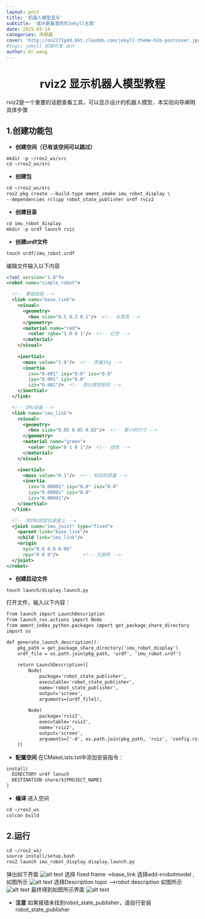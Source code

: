 ```yaml
---
layout: post
title: '机器人模型显示'
subtitle: '或许是最漂亮的Jekyll主题'
date: 2025-03-14
categories: 传感器
cover: 'http://on2171g4d.bkt.clouddn.com/jekyll-theme-h2o-postcover.jpg'
#tags: jekyll 前端开发 设计
author: Dr.wang
---
```

# <center>rviz2 显示机器人模型教程
rviz2是一个重要的话题查看工具，可以显示设计的机器人模型，本实验向导阐明具体步骤
## 1.创建功能包
- **创建空间（已有该空间可以跳过）**
```xml
mkdir -p ~/ros2_ws/src
cd ~/ros2_ws/src
```
- **创建包**
```xml
cd ~/ros2_ws/src
ros2 pkg create --build-type ament_cmake imu_robot_display \
--dependencies rclcpp robot_state_publisher urdf rviz2

```
- **创建目录**
```xml
cd imu_robot_display
mkdir -p urdf launch rviz
```
- **创建urdf文件**
```xml
touch urdf/imu_robot.urdf
```
编辑文件输入以下内容
```xml
<?xml version="1.0"?>
<robot name="simple_robot">

  <!-- 基础底座 -->
  <link name="base_link">
    <visual>
      <geometry>
        <box size="0.5 0.3 0.1"/>  <!-- 长宽高 -->
      </geometry>
      <material name="red">
        <color rgba="1 0 0 1"/>  <!-- 红色 -->
      </material>
    </visual>
    
    <inertial>
      <mass value="1.0"/>  <!-- 质量1kg -->
      <inertia 
        ixx="0.001" ixy="0.0" ixz="0.0"
        iyy="0.001" iyz="0.0"
        izz="0.001"/>  <!-- 简化惯性矩阵 -->
    </inertial>
  </link>

  <!-- IMU设备 -->
  <link name="imu_link">
    <visual>
      <geometry>
        <box size="0.05 0.05 0.02"/>  <!-- 更小的尺寸 -->
      </geometry>
      <material name="green">
        <color rgba="0 1 0 1"/>  <!-- 绿色 -->
      </material>
    </visual>

    <inertial>
      <mass value="0.1"/>  <!-- 较轻的质量 -->
      <inertia 
        ixx="0.00001" ixy="0.0" ixz="0.0"
        iyy="0.00001" iyz="0.0"
        izz="0.00001"/>
    </inertial>
  </link>

  <!-- 将IMU固定在底座上 -->
  <joint name="imu_joint" type="fixed">
    <parent link="base_link"/>
    <child link="imu_link"/>
    <origin 
      xyz="0.0 0.0 0.06"  
      rpy="0 0 0"/>         <!-- 无旋转 -->
  </joint> 
</robot>
```
- **创建启动文件**
```xml
touch launch/display.launch.py
```
打开文件，输入以下内容：
```xml
from launch import LaunchDescription
from launch_ros.actions import Node
from ament_index_python.packages import get_package_share_directory
import os

def generate_launch_description():
    pkg_path = get_package_share_directory('imu_robot_display')
    urdf_file = os.path.join(pkg_path, 'urdf', 'imu_robot.urdf')
    
    return LaunchDescription([
        Node(
            package='robot_state_publisher',
            executable='robot_state_publisher',
            name='robot_state_publisher',
            output='screen',
            arguments=[urdf_file]),
        
        Node(
            package='rviz2',
            executable='rviz2',
            name='rviz2',
            output='screen',
            arguments=['-d', os.path.join(pkg_path, 'rviz', 'config.rviz')])
    ])

```
- **配置空间**
在CMakeLists.txt中添加安装指令：
```xml
install(
  DIRECTORY urdf lanuch
  DESTINATION share/${PROJECT_NAME}
)
```
- **编译**
进入空间
```xml
cd ~/ros2_ws
colcon build
```
## 2.运行
```xml
cd ~/ros2_ws/
source install/setup.bash
ros2 launch imu_robot_display display.launch.py
```
弹出如下界面
![alt text](/assets/images/rvizimage-1.png)
选择 fixed frame ->base_link
选择add->robotmodel ,如图所示
![alt text](/assets/images/rvizimage-2.png)
选择Description topic -->robot description 如图所示
![alt text](/assets/images/rvizimage-3.png)
最终得到如图所示界面
![alt text](/assets/images/rvizimage-5.png)
- **注意**
如果报错未找到robot_state_publisher，请自行安装robot_state_publisher
